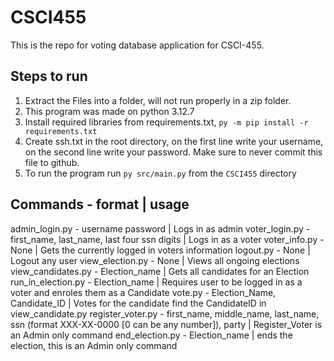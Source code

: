 # CSCI455

This is the repo for voting database application for CSCI-455.

## Steps to run
1. Extract the Files into a folder, will not run properly in a zip folder.
2. This program was made on python 3.12.7 
3. Install required libraries from requirements.txt, `py -m pip install -r requirements.txt`
4. Create ssh.txt in the root directory, on the first line write your username, on the second line write your password. Make sure to never commit this file to github.
5. To run the program run `py src/main.py` from the `CSCI455` directory

## Commands - format | usage
admin_login.py - username password | Logs in as admin
voter_login.py - first_name, last_name, last four ssn digits | Logs in as a voter
voter_info.py - None | Gets the currently logged in voters information
logout.py - None | Logout any user
view_election.py - None | Views all ongoing elections
view_candidates.py - Election_name | Gets all candidates for an Election
run_in_election.py - Election_name | Requires user to be logged in as a voter and enroles them as a Candidate
vote.py - Election_Name, Candidate_ID | Votes for the candidate find the CandidateID in view_candidate.py
register_voter.py - first_name, middle_name, last_name, ssn (format XXX-XX-0000 [0 can be any number]), party
                    | Register_Voter is an Admin only command
end_election.py - Election_name | ends the election, this is an Admin only command